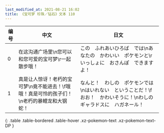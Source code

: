 ```yaml
---
last_modified_at: 2021-08-21 16:02
title: 《宝可梦 珍珠／钻石》文本 110
---
```

| 编号 | 中文 | 日文 |
| ---- | ---- | ---- |
| 0 | 在这沟通广场里\n您可以和您可爱的宝可梦\r一起散步哦！ | この　ふれあいひろば　では\nあなたの　かわいい　ポケモンと\rいっしょに　おさんぽ　できますよ！ |
| 1 | 真是让人惊讶！老朽的宝可梦\n竟不能进去！\f哦哦！真是可怜的孩子们！\n老朽的暴鲤龙和大钢蛇！ | なんと！　わしの　ポケモンでは\nはいれない　ということだ！\fおお！　かわいそうに！\nわしの　ギャラドスに　ハガネール！ |
{: .table .table-bordered .table-hover .xz-pokemon-text .xz-pokemon-text-DP }